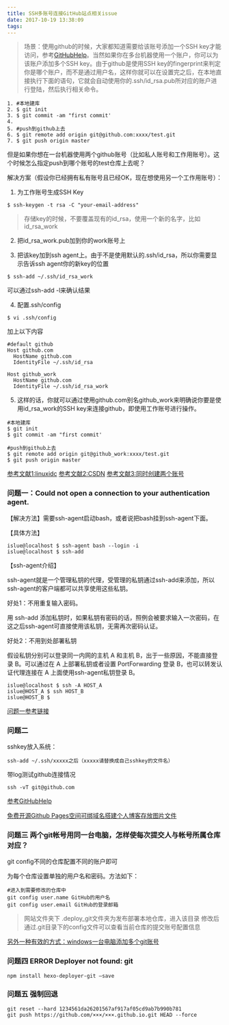```yaml
---
title: SSH多账号连接GitHub站点相关issue
date: 2017-10-19 13:38:09
tags:
---
```


>场景：使用github的时候，大家都知道需要给该账号添加一个SSH key才能访问，参考[GitHubHelp](https://help.github.com/articles/connecting-to-github-with-ssh/)。当然如果你在多台机器使用一个账户，你可以为该账户添加多个SSH key。由于github是使用SSH key的fingerprint来判定你是哪个账户，而不是通过用户名，这样你就可以在设置完之后，在本地直接执行下面的语句，它就会自动使用你的.ssh/id_rsa.pub所对应的账户进行登陆，然后执行相关命令。
```
1. #本地建库
2. $ git init
3. $ git commit -am "first commit'
4. 
5. #push到github上去
6. $ git remote add origin git@github.com:xxxx/test.git
7. $ git push origin master
```

但是如果你想在一台机器使用两个github账号（比如私人账号和工作用账号）。这个时候怎么指定push到哪个账号的test仓库上去呢？ 

解决方案（假设你已经拥有私有账号且已经OK，现在想使用另一个工作用账号）：

1. 为工作账号生成SSH Key

`$ ssh-keygen -t rsa -C "your-email-address" `

>存储key的时候，不要覆盖现有的id_rsa，使用一个新的名字，比如id_rsa_work 

2. 把id_rsa_work.pub加到你的work账号上 

3. 把该key加到ssh agent上。由于不是使用默认的.ssh/id_rsa，所以你需要显示告诉ssh agent你的新key的位置

`$ ssh-add ~/.ssh/id_rsa_work`

可以通过ssh-add -l来确认结果

4. 配置.ssh/config

`$ vi .ssh/config `

加上以下内容
```
#default github
Host github.com
  HostName github.com
  IdentityFile ~/.ssh/id_rsa

Host github_work
  HostName github.com
  IdentityFile ~/.ssh/id_rsa_work
```
5. 这样的话，你就可以通过使用github.com别名github_work来明确说你要是使用id_rsa_work的SSH key来连接github，即使用工作账号进行操作。

```
#本地建库
$ git init
$ git commit -am "first commit'
 
#push到github上去
$ git remote add origin git@github_work:xxxx/test.git
$ git push origin master
```
[参考文献1:linuxidc](http://www.linuxidc.com/Linux/2016-05/131079.htm)
[参考文献2:CSDN](http://blog.csdn.net/ws1352864983/article/details/51244010)
[参考文献3:同时创建两个账号](http://www.cnblogs.com/xjnotxj/p/5845574.html)
### 问题一：Could not open a connection to your authentication agent.

【解决方法】需要ssh-agent启动bash，或者说把bash挂到ssh-agent下面。

【具体方法】
```
islue@localhost $ ssh-agent bash --login -i
islue@localhost $ ssh-add
```
【ssh-agent介绍】

ssh-agent就是一个管理私钥的代理，受管理的私钥通过ssh-add来添加，所以ssh-agent的客户端都可以共享使用这些私钥。

好处1：不用重复输入密码。

用 ssh-add 添加私钥时，如果私钥有密码的话，照例会被要求输入一次密码，在这之后ssh-agent可直接使用该私钥，无需再次密码认证。

好处2：不用到处部署私钥

假设私钥分别可以登录同一内网的主机 A 和主机 B，出于一些原因，不能直接登录 B。可以通过在 A 上部署私钥或者设置 PortForwarding 登录 B，也可以转发认证代理连接在 A 上面使用ssh-agent私钥登录 B。
```
islue@localhost $ ssh -A HOST_A
islue@HOST_A $ ssh HOST_B
islue@HOST_B $
```
[问题一参考链接](http://www.cnblogs.com/cheche/archive/2011/01/07/1918825.html)

### 问题二
sshkey放入系统：

`ssh-add ~/.ssh/xxxxx之后（xxxxx请替换成自己sshkey的文件名）`

带log测试github连接情况

`ssh -vT git@github.com`

[参考GitHubHelp](https://help.github.com/articles/error-permission-denied-publickey/)

[免费开源Github Pages空间可绑域名搭建个人博客存放图片文件](https://www.freehao123.com/github-pages/)

### 问题三 两个git帐号用同一台电脑，怎样使每次提交人与帐号所属仓库对应？

git config不同的仓库配置不同的账户即可

为每个仓库设置单独的用户名和密码。方法如下：

```
#进入到需要修改的仓库中
git config user.name GitHub的用户名
git config user.email GitHub的登录邮箱
```
>网站文件夹下 .deploy_git文件夹为发布部署本地仓库，进入该目录
修改后通过.git目录下的config文件可以查看当前仓库的提交账号配置信息

[另外一种有效的方式：windows一台电脑添加多个git账号](http://blog.csdn.net/qq1332479771/article/details/70149616)

### 问题四 ERROR Deployer not found: git
`npm install hexo-deployer-git –save`

### 问题五 强制回退
```
git reset --hard 1234561da26201567af917af05cd9ab7b990b781
git push https://github.com/×××/×××.github.io.git HEAD --force
```
